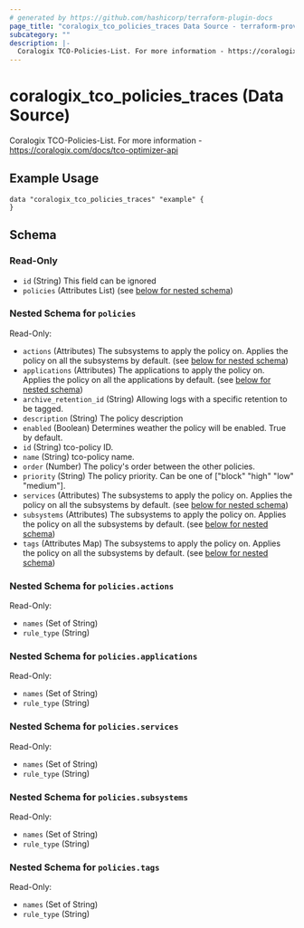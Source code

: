 ```yaml
---
# generated by https://github.com/hashicorp/terraform-plugin-docs
page_title: "coralogix_tco_policies_traces Data Source - terraform-provider-coralogix"
subcategory: ""
description: |-
  Coralogix TCO-Policies-List. For more information - https://coralogix.com/docs/tco-optimizer-api
---
```


# coralogix_tco_policies_traces (Data Source)

Coralogix TCO-Policies-List. For more information - https://coralogix.com/docs/tco-optimizer-api


## Example Usage

```hcl
data "coralogix_tco_policies_traces" "example" {
}
```


<!-- schema generated by tfplugindocs -->
## Schema

### Read-Only

- `id` (String) This field can be ignored
- `policies` (Attributes List) (see [below for nested schema](#nestedatt--policies))

<a id="nestedatt--policies"></a>
### Nested Schema for `policies`

Read-Only:

- `actions` (Attributes) The subsystems to apply the policy on. Applies the policy on all the subsystems by default. (see [below for nested schema](#nestedatt--policies--actions))
- `applications` (Attributes) The applications to apply the policy on. Applies the policy on all the applications by default. (see [below for nested schema](#nestedatt--policies--applications))
- `archive_retention_id` (String) Allowing logs with a specific retention to be tagged.
- `description` (String) The policy description
- `enabled` (Boolean) Determines weather the policy will be enabled. True by default.
- `id` (String) tco-policy ID.
- `name` (String) tco-policy name.
- `order` (Number) The policy's order between the other policies.
- `priority` (String) The policy priority. Can be one of ["block" "high" "low" "medium"].
- `services` (Attributes) The subsystems to apply the policy on. Applies the policy on all the subsystems by default. (see [below for nested schema](#nestedatt--policies--services))
- `subsystems` (Attributes) The subsystems to apply the policy on. Applies the policy on all the subsystems by default. (see [below for nested schema](#nestedatt--policies--subsystems))
- `tags` (Attributes Map) The subsystems to apply the policy on. Applies the policy on all the subsystems by default. (see [below for nested schema](#nestedatt--policies--tags))

<a id="nestedatt--policies--actions"></a>
### Nested Schema for `policies.actions`

Read-Only:

- `names` (Set of String)
- `rule_type` (String)


<a id="nestedatt--policies--applications"></a>
### Nested Schema for `policies.applications`

Read-Only:

- `names` (Set of String)
- `rule_type` (String)


<a id="nestedatt--policies--services"></a>
### Nested Schema for `policies.services`

Read-Only:

- `names` (Set of String)
- `rule_type` (String)


<a id="nestedatt--policies--subsystems"></a>
### Nested Schema for `policies.subsystems`

Read-Only:

- `names` (Set of String)
- `rule_type` (String)


<a id="nestedatt--policies--tags"></a>
### Nested Schema for `policies.tags`

Read-Only:

- `names` (Set of String)
- `rule_type` (String)
